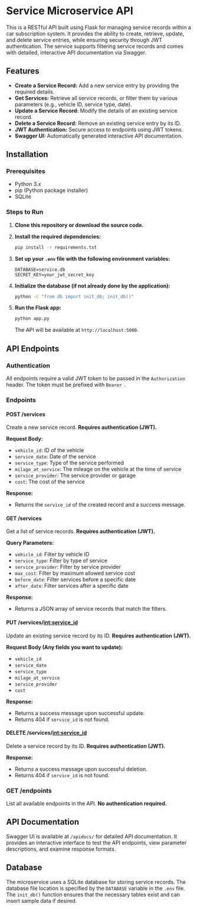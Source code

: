 # Service Microservice API

This is a RESTful API built using Flask for managing service records within a car subscription system. It provides the ability to create, retrieve, update, and delete service entries, while ensuring security through JWT authentication. The service supports filtering service records and comes with detailed, interactive API documentation via Swagger.

## Features
- **Create a Service Record:** Add a new service entry by providing the required details.
- **Get Services:** Retrieve all service records, or filter them by various parameters (e.g., vehicle ID, service type, date).
- **Update a Service Record:** Modify the details of an existing service record.
- **Delete a Service Record:** Remove an existing service entry by its ID.
- **JWT Authentication:** Secure access to endpoints using JWT tokens.
- **Swagger UI:** Automatically generated interactive API documentation.

## Installation

### Prerequisites
- Python 3.x
- pip (Python package installer)
- SQLite

### Steps to Run
1. **Clone this repository or download the source code.**

2. **Install the required dependencies:**
   ```bash
   pip install -r requirements.txt
   ```

3. **Set up your `.env` file with the following environment variables:**
   ```
   DATABASE=service.db
   SECRET_KEY=your_jwt_secret_key
   ```

4. **Initialize the database (if not already done by the application):**
   ```bash
   python -c "from db import init_db; init_db()"
   ```

5. **Run the Flask app:**
   ```bash
   python app.py
   ```
   
   The API will be available at `http://localhost:5000`.

## API Endpoints

### Authentication
All endpoints require a valid JWT token to be passed in the `Authorization` header. The token must be prefixed with `Bearer `.

### Endpoints

#### POST /services
Create a new service record.
**Requires authentication (JWT).**

**Request Body:**
- `vehicle_id`: ID of the vehicle
- `service_date`: Date of the service
- `service_type`: Type of the service performed
- `milage_at_service`: The mileage on the vehicle at the time of service
- `service_provider`: The service provider or garage
- `cost`: The cost of the service

**Response:**
- Returns the `service_id` of the created record and a success message.

#### GET /services
Get a list of service records.
**Requires authentication (JWT).**

**Query Parameters:**
- `vehicle_id`: Filter by vehicle ID
- `service_type`: Filter by type of service
- `service_provider`: Filter by service provider
- `max_cost`: Filter by maximum allowed service cost
- `before_date`: Filter services before a specific date
- `after_date`: Filter services after a specific date

**Response:**
- Returns a JSON array of service records that match the filters.

#### PUT /services/<int:service_id>
Update an existing service record by its ID.
**Requires authentication (JWT).**

**Request Body (Any fields you want to update):**
- `vehicle_id`
- `service_date`
- `service_type`
- `milage_at_service`
- `service_provider`
- `cost`

**Response:**
- Returns a success message upon successful update.
- Returns 404 if `service_id` is not found.

#### DELETE /services/<int:service_id>
Delete a service record by its ID.
**Requires authentication (JWT).**

**Response:**
- Returns a success message upon successful deletion.
- Returns 404 if `service_id` is not found.

### GET /endpoints
List all available endpoints in the API.
**No authentication required.**

## API Documentation
Swagger UI is available at `/apidocs/` for detailed API documentation. It provides an interactive interface to test the API endpoints, view parameter descriptions, and examine response formats.

## Database
The microservice uses a SQLite database for storing service records. The database file location is specified by the `DATABASE` variable in the `.env` file. The `init_db()` function ensures that the necessary tables exist and can insert sample data if desired.

